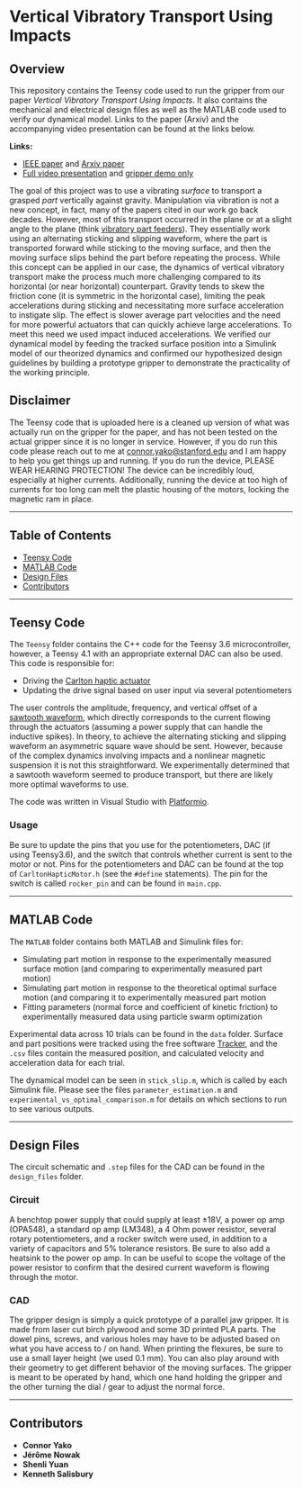 # Vertical Vibratory Transport Using Impacts

## Overview
This repository contains the Teensy code used to run the gripper from our paper _Vertical Vibratory Transport Using Impacts_. It also contains the mechanical and electrical design files as well as the MATLAB code used to verify our dynamical model. Links to the paper (Arxiv) and the accompanying video presentation can be found at the links below.

**Links:**
- [IEEE paper](https://ieeexplore.ieee.org/document/10610769) and [Arxiv paper](https://arxiv.org/abs/2502.05693)
- [Full video presentation](https://youtu.be/Mb02fUOyaTE) and [gripper demo only](https://youtu.be/99dn1M9muk4)

The goal of this project was to use a vibrating _surface_ to transport a grasped _part_ vertically against gravity. Manipulation via vibration is not a new concept, in fact, many of the papers cited in our work go back decades. However, most of this transport occurred in the plane or at a slight angle to the plane (think [vibratory part feeders](https://www.youtube.com/watch?v=E0WLpJ0FyaU)). They essentially work using an alternating sticking and slipping waveform, where the part is transported forward while sticking to the moving surface, and then the moving surface slips behind the part before repeating the process. While this concept can be applied in our case, the dynamics of vertical vibratory transport make the process much more challenging compared to its horizontal (or near horizontal) counterpart. Gravity tends to skew the friction cone (it is symmetric in the horizontal case), limiting the peak accelerations during sticking and necessitating more surface acceleration to instigate slip. The effect is slower average part velocities and the need for more powerful actuators that can quickly achieve large accelerations. To meet this need we used impact induced accelerations. We verified our dynamical model by feeding the tracked surface position into a Simulink model of our theorized dynamics and confirmed our hypothesized design guidelines by building a prototype gripper to demonstrate the practicality of the working principle.

## Disclaimer
The Teensy code that is uploaded here is a cleaned up version of what was actually run on the gripper for the paper, and has not been tested on the actual gripper since it is no longer in service. However, if you do run this code please reach out to me at connor.yako@stanford.edu and I am happy to help you get things up and running. If you do run the device, PLEASE WEAR HEARING PROTECTION! The device can be incredibly loud, especially at higher currents. Additionally, running the device at too high of currents for too long can melt the plastic housing of the motors, locking the magnetic ram in place.

---

## Table of Contents
- [Teensy Code](#teensy-code)
- [MATLAB Code](#matlab-code)
- [Design Files](#design-files)
- [Contributors](#contributors)

---

## Teensy Code
The `Teensy` folder contains the C++ code for the Teensy 3.6 microcontroller, however, a Teensy 4.1 with an appropriate external DAC can also be used. This code is responsible for:
- Driving the [Carlton haptic actuator](https://titanhaptics.com/wp-content/uploads/2023/01/TacHammer-Carlton-Datasheet.pdf)
- Updating the drive signal based on user input via several potentiometers

The user controls the amplitude, frequency, and vertical offset of a [sawtooth waveform](https://en.wikipedia.org/wiki/Sawtooth_wave#/media/File:Waveforms.svg), which directly corresponds to the current flowing through the actuators (assuming a power supply that can handle the inductive spikes). In theory, to achieve the alternating sticking and slipping waveform an asymmetric square wave should be sent. However, because of the complex dynamics involving impacts and a nonlinear magnetic suspension it is not this straightforward. We experimentally determined that a sawtooth waveform seemed to produce transport, but there are likely more optimal waveforms to use.

The code was written in Visual Studio with [Platformio](https://platformio.org/).

### Usage
Be sure to update the pins that you use for the potentiometers, DAC (if using Teensy3.6), and the switch that controls whether current is sent to the motor or not. Pins for the potentiometers and DAC can be found at the top of `CarltonHapticMotor.h` (see the `#define` statements). The pin for the switch is called `rocker_pin` and can be found in `main.cpp`.

---

## MATLAB Code
The `MATLAB` folder contains both MATLAB and Simulink files for:
- Simulating part motion in response to the experimentally measured surface motion (and comparing to experimentally measured part motion)
- Simulating part motion in response to the theoretical optimal surface motion (and comparing it to experimentally measured part motion
- Fitting parameters (normal force and coefficient of kinetic friction) to experimentally measured data using particle swarm optimization

Experimental data across 10 trials can be found in the `data` folder. Surface and part positions were tracked using the free software [Tracker](https://physlets.org/tracker/), and the `.csv` files contain the measured position, and calculated velocity and acceleration data for each trial.

The dynamical model can be seen in `stick_slip.m`, which is called by each Simulink file. Please see the files `parameter_estimation.m` and `experimental_vs_optimal_comparison.m` for details on which sections to run to see various outputs.

---

## Design Files
The circuit schematic and `.step` files for the CAD can be found in the `design_files` folder.

### Circuit
A benchtop power supply that could supply at least ±18V, a power op amp (OPA548), a standard op amp (LM348), a 4 Ohm power resistor, several rotary potentiometers, and a rocker switch were used, in addition to a variety of capacitors and 5% tolerance resistors. Be sure to also add a heatsink to the power op amp. In can be useful to scope the voltage of the power resistor to confirm that the desired current waveform is flowing through the motor.

### CAD
The gripper design is simply a quick prototype of a parallel jaw gripper. It is made from laser cut birch plywood and some 3D printed PLA parts. The dowel pins, screws, and various holes may have to be adjusted based on what you have access to / on hand. When printing the flexures, be sure to use a small layer height (we used 0.1 mm). You can also play around with their geometry to get different behavior of the moving surfaces. The gripper is meant to be operated by hand, which one hand holding the gripper and the other turning the dial / gear to adjust the normal force.

---

## Contributors
- **Connor Yako**
- **Jérôme Nowak**
- **Shenli Yuan**
- **Kenneth Salisbury**

